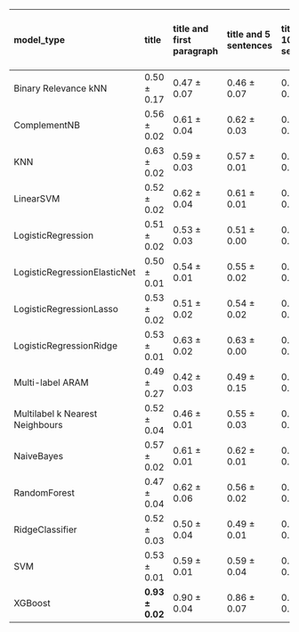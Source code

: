 | model_type                      | title               | title and first paragraph   | title and 5 sentences   | title and 10 sentences   | title and first sentence each paragraph   | raw text        |
|:--------------------------------|:--------------------|:----------------------------|:------------------------|:-------------------------|:------------------------------------------|:----------------|
| Binary Relevance kNN            | 0.50 $\pm$ 0.17     | 0.47 $\pm$ 0.07             | 0.46 $\pm$ 0.07         | 0.37 $\pm$ 0.06          | 0.46 $\pm$ 0.04                           | 0.54 $\pm$ 0.04 |
| ComplementNB                    | 0.56 $\pm$ 0.02     | 0.61 $\pm$ 0.04             | 0.62 $\pm$ 0.03         | 0.66 $\pm$ 0.01          | 0.69 $\pm$ 0.01                           | 0.70 $\pm$ 0.01 |
| KNN                             | 0.63 $\pm$ 0.02     | 0.59 $\pm$ 0.03             | 0.57 $\pm$ 0.01         | 0.68 $\pm$ 0.02          | 0.77 $\pm$ 0.05                           | 0.82 $\pm$ 0.02 |
| LinearSVM                       | 0.52 $\pm$ 0.02     | 0.62 $\pm$ 0.04             | 0.61 $\pm$ 0.01         | 0.69 $\pm$ 0.01          | 0.80 $\pm$ 0.02                           | 0.80 $\pm$ 0.05 |
| LogisticRegression              | 0.51 $\pm$ 0.02     | 0.53 $\pm$ 0.03             | 0.51 $\pm$ 0.00         | 0.59 $\pm$ 0.02          | 0.63 $\pm$ 0.02                           | 0.72 $\pm$ 0.01 |
| LogisticRegressionElasticNet    | 0.50 $\pm$ 0.01     | 0.54 $\pm$ 0.01             | 0.55 $\pm$ 0.02         | 0.60 $\pm$ 0.00          | 0.65 $\pm$ 0.03                           | 0.72 $\pm$ 0.03 |
| LogisticRegressionLasso         | 0.53 $\pm$ 0.02     | 0.51 $\pm$ 0.02             | 0.54 $\pm$ 0.02         | 0.56 $\pm$ 0.01          | 0.62 $\pm$ 0.02                           | 0.67 $\pm$ 0.01 |
| LogisticRegressionRidge         | 0.53 $\pm$ 0.01     | 0.63 $\pm$ 0.02             | 0.63 $\pm$ 0.00         | 0.71 $\pm$ 0.01          | 0.80 $\pm$ 0.01                           | 0.85 $\pm$ 0.01 |
| Multi-label ARAM                | 0.49 $\pm$ 0.27     | 0.42 $\pm$ 0.03             | 0.49 $\pm$ 0.15         | 0.31 $\pm$ 0.06          | 0.65 $\pm$ 0.13                           | 0.75 $\pm$ 0.08 |
| Multilabel k Nearest Neighbours | 0.52 $\pm$ 0.04     | 0.46 $\pm$ 0.01             | 0.55 $\pm$ 0.03         | 0.52 $\pm$ 0.06          | 0.55 $\pm$ 0.04                           | 0.58 $\pm$ 0.02 |
| NaiveBayes                      | 0.57 $\pm$ 0.02     | 0.61 $\pm$ 0.01             | 0.62 $\pm$ 0.01         | 0.66 $\pm$ 0.01          | 0.69 $\pm$ 0.02                           | 0.75 $\pm$ 0.01 |
| RandomForest                    | 0.47 $\pm$ 0.04     | 0.62 $\pm$ 0.06             | 0.56 $\pm$ 0.02         | 0.56 $\pm$ 0.00          | 0.56 $\pm$ 0.05                           | 0.61 $\pm$ 0.04 |
| RidgeClassifier                 | 0.52 $\pm$ 0.03     | 0.50 $\pm$ 0.04             | 0.49 $\pm$ 0.01         | 0.54 $\pm$ 0.02          | 0.62 $\pm$ 0.01                           | 0.66 $\pm$ 0.02 |
| SVM                             | 0.53 $\pm$ 0.01     | 0.59 $\pm$ 0.01             | 0.59 $\pm$ 0.04         | 0.63 $\pm$ 0.01          | 0.65 $\pm$ 0.02                           | 0.67 $\pm$ 0.02 |
| XGBoost                         | **0.93 $\pm$ 0.02** | 0.90 $\pm$ 0.04             | 0.86 $\pm$ 0.07         | 0.73 $\pm$ 0.03          | 0.74 $\pm$ 0.01                           | 0.75 $\pm$ 0.03 |